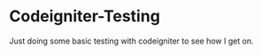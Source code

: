 Codeigniter-Testing
===================

Just doing some basic testing with codeigniter to see how I get on.